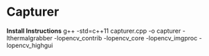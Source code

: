 # Capturer
**Install Instructions**
g++ -std=c++11 capturer.cpp -o capturer -lthermalgrabber -lopencv_contrib -lopencv_core -lopencv_imgproc -lopencv_highgui 
